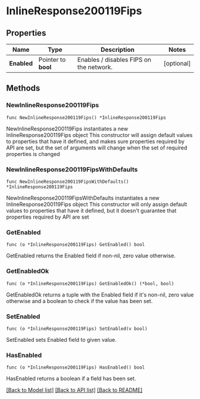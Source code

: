 # InlineResponse200119Fips

## Properties

Name | Type | Description | Notes
------------ | ------------- | ------------- | -------------
**Enabled** | Pointer to **bool** | Enables / disables FIPS on the network. | [optional] 

## Methods

### NewInlineResponse200119Fips

`func NewInlineResponse200119Fips() *InlineResponse200119Fips`

NewInlineResponse200119Fips instantiates a new InlineResponse200119Fips object
This constructor will assign default values to properties that have it defined,
and makes sure properties required by API are set, but the set of arguments
will change when the set of required properties is changed

### NewInlineResponse200119FipsWithDefaults

`func NewInlineResponse200119FipsWithDefaults() *InlineResponse200119Fips`

NewInlineResponse200119FipsWithDefaults instantiates a new InlineResponse200119Fips object
This constructor will only assign default values to properties that have it defined,
but it doesn't guarantee that properties required by API are set

### GetEnabled

`func (o *InlineResponse200119Fips) GetEnabled() bool`

GetEnabled returns the Enabled field if non-nil, zero value otherwise.

### GetEnabledOk

`func (o *InlineResponse200119Fips) GetEnabledOk() (*bool, bool)`

GetEnabledOk returns a tuple with the Enabled field if it's non-nil, zero value otherwise
and a boolean to check if the value has been set.

### SetEnabled

`func (o *InlineResponse200119Fips) SetEnabled(v bool)`

SetEnabled sets Enabled field to given value.

### HasEnabled

`func (o *InlineResponse200119Fips) HasEnabled() bool`

HasEnabled returns a boolean if a field has been set.


[[Back to Model list]](../README.md#documentation-for-models) [[Back to API list]](../README.md#documentation-for-api-endpoints) [[Back to README]](../README.md)


